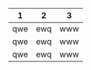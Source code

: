| 1   | 2   | 3   |
|-----|-----|-----|
| qwe | ewq | www |
| qwe | ewq | www |
| qwe | ewq | www |
